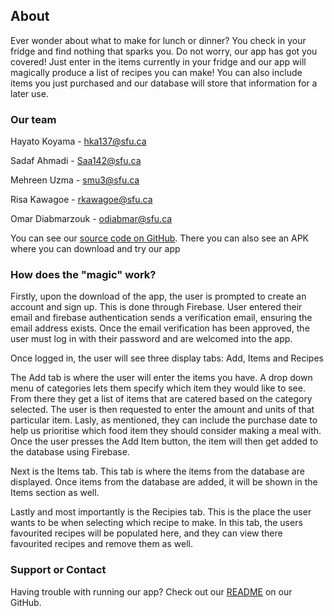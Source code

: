 ## About

Ever wonder about what to make for lunch or dinner? You check in your fridge and find nothing that sparks you. Do not worry, our app has got you covered! Just enter in the items currently in your fridge and our app will magically produce a list of recipes you can make! You can also include items you just purchased and our database will store that information for a later use. 

### Our team

Hayato Koyama - hka137@sfu.ca

Sadaf Ahmadi - Saa142@sfu.ca 

Mehreen Uzma - smu3@sfu.ca 

Risa Kawagoe - rkawagoe@sfu.ca 

Omar Diabmarzouk - odiabmar@sfu.ca

You can see our [source code on GitHub](https://github.com/diabmarzouk/AlwaysHungry).
There you can also see an APK where you can download and try our app

### How does the "magic" work?

Firstly, upon the download of the app, the user is prompted to create an account and sign up. This is done through Firebase. User entered their email and firebase authentication sends a verification email, ensuring the email address exists. Once the email verification has been approved, the user must log in with their password and are welcomed into the app. 

Once logged in, the user will see three display tabs: Add, Items and Recipes

The Add tab is where the user will enter the items you have. A drop down menu of categories lets them specify which item they would like to see. From there they get a list of items that are catered based on the category selected. The user is then requested to enter the amount and units of that particular item. Lasly, as mentioned, they can include the purchase date to help us prioritise which food item they should consider making a meal with. Once the user presses the Add Item button, the item will then get added to the database using Firebase.  

Next is the Items tab. This tab is where the items from the database are displayed. Once items from the database are added, it will be shown in the Items section as well.

Lastly and most importantly is the Recipies tab. This is the place the user wants to be when selecting which recipe to make. In this tab, the users favourited recipes will be populated here, and they can view there favourited recipes and remove them as well.


### Support or Contact

Having trouble with running our app? Check out our [README](https://github.com/diabmarzouk/AlwaysHungry) on our GitHub.
